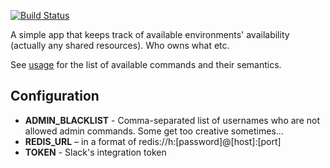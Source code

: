 [![Build Status](https://travis-ci.org/surg/env-keeper.svg?branch=master)](https://travis-ci.org/surg/env-keeper)

A simple app that keeps track of available environments' availability (actually any shared resources). Who owns what etc.

See [usage](usage.md) for the list of available commands and their semantics.

## Configuration

* **ADMIN_BLACKLIST** - Comma-separated list of usernames who are not allowed admin commands. Some get too creative sometimes...
* **REDIS_URL** – in a format of redis://h:[password]@[host]:[port]
* **TOKEN** - Slack's integration token